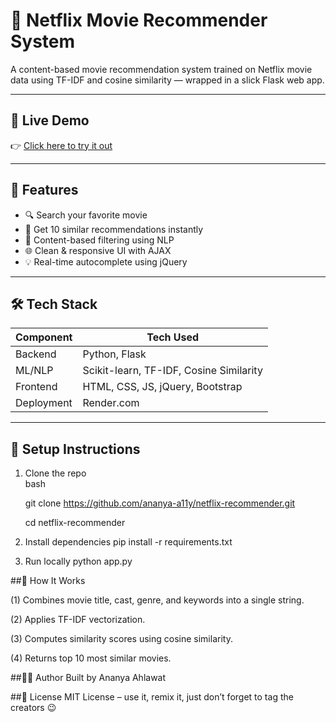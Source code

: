 # 🍿 Netflix Movie Recommender System

A content-based movie recommendation system trained on Netflix movie data using TF-IDF and cosine similarity — wrapped in a slick Flask web app.

---

## 🚀 Live Demo

👉 [Click here to try it out](https://netflix-recommender-pnp0.onrender.com)

---

## 🎯 Features

- 🔍 Search your favorite movie
- 🤖 Get 10 similar recommendations instantly
- 🧠 Content-based filtering using NLP
- 🌐 Clean & responsive UI with AJAX
- 💡 Real-time autocomplete using jQuery

---

## 🛠️ Tech Stack

| Component       | Tech Used                        |
|----------------|----------------------------------|
| Backend         | Python, Flask                    |
| ML/NLP          | Scikit-learn, TF-IDF, Cosine Similarity |
| Frontend        | HTML, CSS, JS, jQuery, Bootstrap |
| Deployment      | Render.com                       |

---


## 🔧 Setup Instructions

1. Clone the repo  
   bash

   git clone https://github.com/ananya-a11y/netflix-recommender.git

   cd netflix-recommender
  
3. Install dependencies
   pip install -r requirements.txt
4. Run locally
   python app.py


##🧠 How It Works

(1) Combines movie title, cast, genre, and keywords into a single string.

(2) Applies TF-IDF vectorization.

(3) Computes similarity scores using cosine similarity.

(4) Returns top 10 most similar movies.

##👨‍💻 Author
Built by Ananya Ahlawat

##🧿 License
MIT License – use it, remix it, just don’t forget to tag the creators 😉
